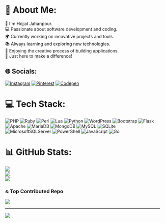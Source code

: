 # 💫 About Me:
👋 I'm Hojjat Jahanpour.<br>💻 Passionate about software development and coding.<br>🌍 Currently working on innovative projects and tools.<br>📚 Always learning and exploring new technologies.<br>🎨 Enjoying the creative process of building applications.<br>🎉 Just here to make a difference!


## 🌐 Socials:
[![Instagram](https://img.shields.io/badge/Instagram-%23E4405F.svg?logo=Instagram&logoColor=white)](https://instagram.com/hojjat_jh) [![Pinterest](https://img.shields.io/badge/Pinterest-%23E60023.svg?logo=Pinterest&logoColor=white)](https://pinterest.com/hojjat_jh) [![Codepen](https://img.shields.io/badge/Codepen-000000?style=for-the-badge&logo=codepen&logoColor=white)](https://codepen.io/Hojjat-Jahanpour) 

# 💻 Tech Stack:
![PHP](https://img.shields.io/badge/php-%23777BB4.svg?style=flat&logo=php&logoColor=white) ![Ruby](https://img.shields.io/badge/ruby-%23CC342D.svg?style=flat&logo=ruby&logoColor=white) ![Perl](https://img.shields.io/badge/perl-%2339457E.svg?style=flat&logo=perl&logoColor=white) ![Lua](https://img.shields.io/badge/lua-%232C2D72.svg?style=flat&logo=lua&logoColor=white) ![Python](https://img.shields.io/badge/python-3670A0?style=flat&logo=python&logoColor=ffdd54) ![WordPress](https://img.shields.io/badge/WordPress-%23117AC9.svg?style=flat&logo=WordPress&logoColor=white) ![Bootstrap](https://img.shields.io/badge/bootstrap-%238511FA.svg?style=flat&logo=bootstrap&logoColor=white) ![Flask](https://img.shields.io/badge/flask-%23000.svg?style=flat&logo=flask&logoColor=white) ![Apache](https://img.shields.io/badge/apache-%23D42029.svg?style=flat&logo=apache&logoColor=white) ![MariaDB](https://img.shields.io/badge/MariaDB-003545?style=flat&logo=mariadb&logoColor=white) ![MongoDB](https://img.shields.io/badge/MongoDB-%234ea94b.svg?style=flat&logo=mongodb&logoColor=white) ![MySQL](https://img.shields.io/badge/mysql-4479A1.svg?style=flat&logo=mysql&logoColor=white) ![SQLite](https://img.shields.io/badge/sqlite-%2307405e.svg?style=flat&logo=sqlite&logoColor=white) ![MicrosoftSQLServer](https://img.shields.io/badge/Microsoft%20SQL%20Server-CC2927?style=flat&logo=microsoft%20sql%20server&logoColor=white) ![PowerShell](https://img.shields.io/badge/PowerShell-%235391FE.svg?style=flat&logo=powershell&logoColor=white) ![JavaScript](https://img.shields.io/badge/javascript-%23323330.svg?style=flat&logo=javascript&logoColor=%23F7DF1E) ![Go](https://img.shields.io/badge/go-%2300ADD8.svg?style=flat&logo=go&logoColor=white)
# 📊 GitHub Stats:
![](https://github-readme-stats.vercel.app/api?username=hojjatjh&theme=dark&hide_border=true&include_all_commits=true&count_private=false)<br/>
![](https://github-readme-streak-stats.herokuapp.com/?user=hojjatjh&theme=dark&hide_border=true)<br/>
![](https://github-readme-stats.vercel.app/api/top-langs/?username=hojjatjh&theme=dark&hide_border=true&include_all_commits=true&count_private=false&layout=compact)

### 🔝 Top Contributed Repo
![](https://github-contributor-stats.vercel.app/api?username=hojjatjh&limit=5&theme=dark&combine_all_yearly_contributions=true)

---
[![](https://visitcount.itsvg.in/api?id=hojjatjh&icon=0&color=9)](https://visitcount.itsvg.in)

<!-- Proudly created with GPRM ( https://gprm.itsvg.in ) -->